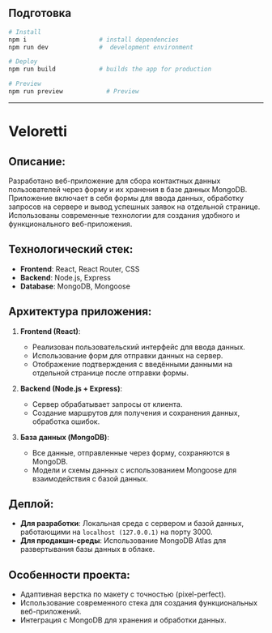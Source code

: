 ## Подготовка

```bash
# Install
npm i                    # install dependencies
npm run dev              #  development environment
```
```bash
# Deploy
npm run build            # builds the app for production

```
```bash
# Preview
npm run preview            # Preview

```
---
# Veloretti

## Описание:
Разработано веб-приложение для сбора контактных данных пользователей через форму и их хранения в базе данных MongoDB. Приложение включает в себя формы для ввода данных, обработку запросов на сервере и вывод успешных заявок на отдельной странице. Использованы современные технологии для создания удобного и функционального веб-приложения.

## Технологический стек:
- **Frontend**: React, React Router, CSS
- **Backend**: Node.js, Express
- **Database**: MongoDB, Mongoose

## Архитектура приложения:
1. **Frontend (React)**:
   - Реализован пользовательский интерфейс для ввода данных.
   - Использование форм для отправки данных на сервер.
   - Отображение подтверждения с введёнными данными на отдельной странице после отправки формы.
   
2. **Backend (Node.js + Express)**:
   - Сервер обрабатывает запросы от клиента.
   - Создание маршрутов для получения и сохранения данных, обработка ошибок.

3. **База данных (MongoDB)**:
   - Все данные, отправленные через форму, сохраняются в MongoDB.
   - Модели и схемы данных с использованием Mongoose для взаимодействия с базой данных.

## Деплой:
- **Для разработки**: Локальная среда с сервером и базой данных, работающими на `localhost (127.0.0.1)` на порту 3000.
- **Для продакшн-среды**: Использование MongoDB Atlas для развертывания базы данных в облаке.

## Особенности проекта:
- Адаптивная верстка по макету с точностью (pixel-perfect).
- Использование современного стека для создания функциональных веб-приложений.
- Интеграция с MongoDB для хранения и обработки данных.
